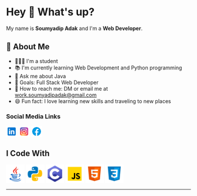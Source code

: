 # Hey 👋 What's up?

My name is **Soumyadip Adak** and I'm a **Web Developer**.

## 🔗 About Me

- 🧑🏻‍🎓 I'm a student
- 📚 I'm currently learning Web Development and Python programming
- 💬 Ask me about Java
- 🎯 Goals: Full Stack Web Developer
- 📧 How to reach me: DM or email me at [work.soumyadipadak@gmail.com](mailto:work.soumyadipadak@gmail.com)
- 😄 Fun fact: I love learning new skills and traveling to new places

### Social Media Links

<p align="left">
    <a href="https://www.linkedin.com/in/soumyadip-adak-a19b03281/" target="_blank"><img src="linkedin.png" alt="LinkedIn Icon" width="30px" height="auto"></a>
    <a href="https://www.instagram.com/soumyadip_adak8888" target="_blank"><img src="instagram.png" alt="Instagram Icon" width="30px" height="auto"></a>
    <a href="https://www.facebook.com/soumyadip.adak.99" target="_blank"><img src="facebook.png" alt="Facebook Icon" width="30px" height="auto"></a>
</p>

## I Code With

<p align="left">
    <img src="java.png" alt="Java Icon" width="50px" height="50px">
    <img src="python.png" alt="Python Icon" width="50px" height="50px">
    <img src="c-programming.png" alt="C Icon" width="50px" height="50px">
    <img src="javascript.png" alt="JavaScript Icon" width="50px" height="auto">
    <img src="html.png" alt="HTML5 Icon" width="50px" height="auto">
    <img src="css.png" alt="CSS3 Icon" width="50px" height="auto">
</p>

---
